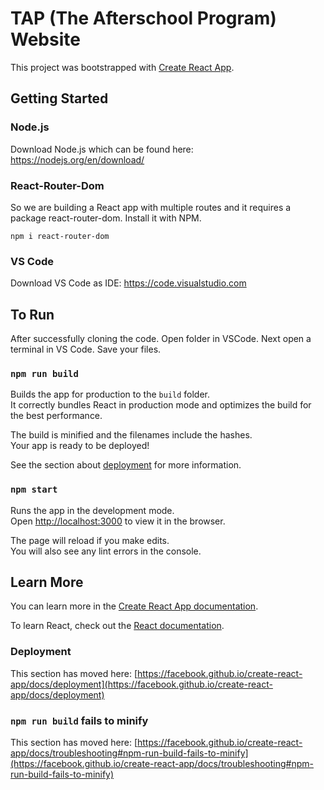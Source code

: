 # TAP (The Afterschool Program) Website

This project was bootstrapped with [Create React App](https://github.com/facebook/create-react-app). 

## Getting Started
### Node.js
Download Node.js which can be found here: https://nodejs.org/en/download/

### React-Router-Dom
So we are building a React app with multiple routes and it requires a package react-router-dom. Install it with NPM.

`npm i react-router-dom`

### VS Code
Download VS Code as IDE: https://code.visualstudio.com

## To Run

After successfully cloning the code. Open folder in VSCode. Next open a terminal in VS Code. Save your files. 

### `npm run build`

Builds the app for production to the `build` folder.\
It correctly bundles React in production mode and optimizes the build for the best performance.

The build is minified and the filenames include the hashes.\
Your app is ready to be deployed!

See the section about [deployment](https://facebook.github.io/create-react-app/docs/deployment) for more information.

### `npm start`

Runs the app in the development mode.\
Open [http://localhost:3000](http://localhost:3000) to view it in the browser.

The page will reload if you make edits.\
You will also see any lint errors in the console.


## Learn More

You can learn more in the [Create React App documentation](https://facebook.github.io/create-react-app/docs/getting-started).

To learn React, check out the [React documentation](https://reactjs.org/).

### Deployment

This section has moved here: [https://facebook.github.io/create-react-app/docs/deployment](https://facebook.github.io/create-react-app/docs/deployment)

### `npm run build` fails to minify

This section has moved here: [https://facebook.github.io/create-react-app/docs/troubleshooting#npm-run-build-fails-to-minify](https://facebook.github.io/create-react-app/docs/troubleshooting#npm-run-build-fails-to-minify)
